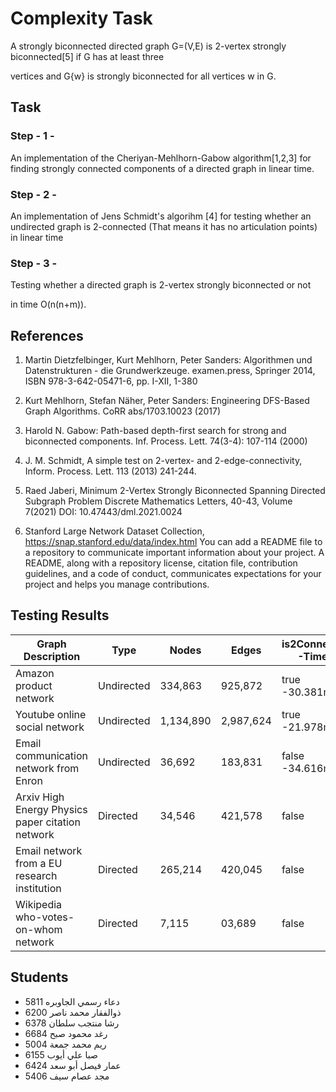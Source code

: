 # Complexity Task

A strongly biconnected directed graph G=(V,E) is 2-vertex strongly biconnected[5] if G has at least three

vertices and G\{w} is strongly biconnected for all vertices w in G.

## Task

### Step - 1 -

An implementation of the Cheriyan-Mehlhorn-Gabow algorithm[1,2,3] for finding strongly connected components of a directed graph in linear time.

### Step - 2 -

An implementation of Jens Schmidt's algorihm [4] for testing whether an undirected graph is 2-connected (That means it has no articulation points) in linear time

### Step - 3 -

Testing whether a directed graph is 2-vertex strongly biconnected or not

in time O(n(n+m)).

## References

1. Martin Dietzfelbinger, Kurt Mehlhorn, Peter Sanders: Algorithmen und Datenstrukturen - die Grundwerkzeuge. examen.press, Springer 2014, ISBN 978-3-642-05471-6, pp. I-XII, 1-380

2. Kurt Mehlhorn, Stefan Näher, Peter Sanders: Engineering DFS-Based Graph Algorithms. CoRR abs/1703.10023 (2017)

3. Harold N. Gabow: Path-based depth-first search for strong and biconnected components. Inf. Process. Lett. 74(3-4): 107-114 (2000)

4. J. M. Schmidt, A simple test on 2-vertex- and 2-edge-connectivity, Inform. Process. Lett. 113
   (2013) 241-244.

5. Raed Jaberi, Minimum 2-Vertex Strongly Biconnected Spanning Directed Subgraph Problem Discrete Mathematics Letters, 40-43, Volume 7(2021) DOI: 10.47443/dml.2021.0024

6. Stanford Large Network Dataset Collection, https://snap.stanford.edu/data/index.html
   You can add a README file to a repository to communicate important information about your project. A README, along with a repository license, citation file, contribution guidelines, and a code of conduct, communicates expectations for your project and helps you manage contributions.

## Testing Results

| Graph Description                                | Type       | Nodes     | Edges     | is2Connected -Time- | isStronglyConnected -Time- | isStronglyBiconnected -Time- | is2VertexStronglyBiconnected -Time- |
| ------------------------------------------------ | ---------- | --------- | --------- | ------------------- | -------------------------- | ---------------------------- | ----------------------------------- |
| Amazon product network                           | Undirected | 334,863   | 925,872   | true -30.381ms-     | false                      | false                        | false                               |
| Youtube online social network                    | Undirected | 1,134,890 | 2,987,624 | true -21.978ms-     | false                      | false                        | false                               |
| Email communication network from Enron           | Undirected | 36,692    | 183,831   | false -34.616ms-    | false                      | false                        | false                               |
| Arxiv High Energy Physics paper citation network | Directed   | 34,546    | 421,578   | false               | false -25.081ms-           | false -16.142ms-             | false -22.726ms-                    |
| Email network from a EU research institution     | Directed   | 265,214   | 420,045   | false               | false -8.643ms-            | false -2.157ms-              | false -5.4ms-                       |
| Wikipedia who-votes-on-whom network              | Directed   | 7,115     | 03,689    | false               | false -13.996ms-           | false - 8.589ms-             | false -12.504ms-                    |

## Students

- 5811 دعاء رسمي الجاوبره
- 6200 ذوالفقار محمد ناصر
- 6378 رشا منتجب سلطان
- 6684 رغد محمود صبح
- 5004 ريم محمد جمعة
- 6155 صبا علي أيوب
- 6424 عمار فيصل أبو سعد
- 5406 مجد عصام سيف
